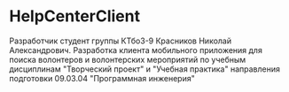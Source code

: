 # HelpCenterClient
Разработчик студент группы КТбо3-9 Красников Николай Александрович. Разработка клиента мобильного приложения для поиска волонтеров и волонтерских мероприятий по учебным дисциплинам "Творческий проект" и "Учебная практика" направления подготовки 09.03.04 "Программная инженерия"
